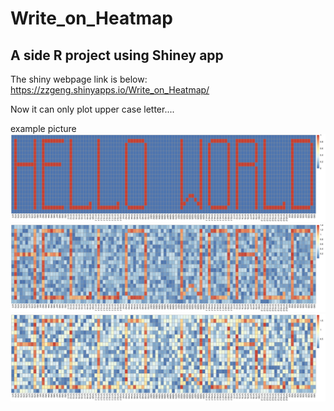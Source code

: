 # Write_on_Heatmap
## A side R project using Shiney app
The shiny webpage link is below:
 https://zzgeng.shinyapps.io/Write_on_Heatmap/
 
Now it can only plot upper case letter....
 
example picture
![plot](https://github.com/zzgeng/Write_on_Heatmap/blob/main/example%20pic/example1.png)
![plot](https://github.com/zzgeng/Write_on_Heatmap/blob/main/example%20pic/example2.png)
![plot](https://github.com/zzgeng/Write_on_Heatmap/blob/main/example%20pic/example3.png)
